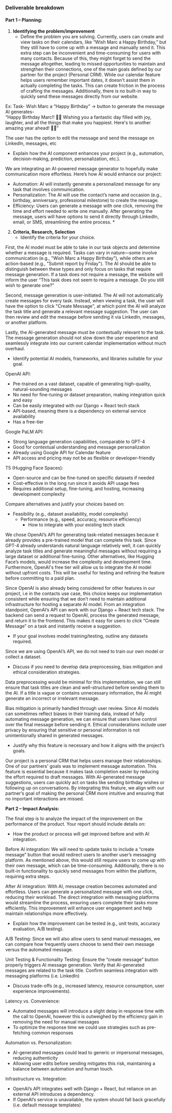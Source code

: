 ### **Deliverable breakdown**

#### **Part 1 – Planning:** 

1. **Identifying the problem/improvement**  
   * Define the problem you are solving. Currently, users can create and view tasks on their calendars, like “Wish Marc a Happy Birthday,” but they still have to come up with a message and manually send it. This extra step can be inconvenient and time-consuming for users with many contacts. Because of this, they might forget to send the message altogether, leading to missed opportunities to maintain and strengthen their connections, one of the main goals defined by our partner for the project (Personal CRM). While our calendar feature helps users remember important dates, it doesn't assist them in actually completing the tasks. This can create friction in the process of crafting the messages. Additionally, there is no built-in way to quickly send these messages directly from our website. 

Ex: Task- Wish Marc a “Happy Birthday” \-\> button to generate the message 
AI generates-   
“Happy Birthday Marc\!\! 🎉🎂 Wishing you a fantastic day filled with joy, laughter, and all the things that make you happiest. Here's to another amazing year ahead\! 🥳🎈”

The user has the option to edit the message and send the message on LinkedIn, messages, etc 

* Explain how the AI component enhances your project (e.g., automation, decision-making, prediction, personalization, etc.). 

We are integrating an AI-powered message generator to hopefully make communication more effortless. Here’s how AI would enhance our project:

- Automation: AI will instantly generate a personalized message for any task that involves communication.  
- Personalization: The AI will use the contact’s name and occasion (e.g., birthday, anniversary, professional milestone) to create the message.   
- Efficiency: Users can generate a message with one click, removing the time and effort needed to write one manually. After generating the message, users will have options to send it directly through LinkedIn, email, or SMS, streamlining the entire process.  *   
2. **Criteria, Research, Selection**  
   * Identify the criteria for your choice.

First, the AI model must be able to take in our task objects and determine whether a message is required. Tasks can vary in nature—some involve communication (e.g., "Wish Marc a Happy Birthday"), while others are action-based (e.g., "Submit report by Friday"). The AI should be able to distinguish between these types and only focus on tasks that require message generation. If a task does not require a message, the website will inform the user “This task does not seem to require a message. Do you still wish to generate one?”

Second, message generation is user-initiated. The AI will not automatically create messages for every task. Instead, when viewing a task, the user will have the option to click "Create Message", at which point the AI will analyze the task title and generate a relevant message suggestion. The user can then review and edit the message before sending it via LinkedIn, messages, or another platform.

Lastly, the AI-generated message must be contextually relevant to the task. The message generation should not slow down the user experience and seamlessly integrate into our current calendar implementation without much overhaul. 

* Identify potential AI models, frameworks, and libraries suitable for your goal.

OpenAI API:

- Pre-trained on a vast dataset, capable of generating high-quality, natural-sounding messages  
- No need for fine-tuning or dataset preparation, making integration quick and easy  
- Can be easily integrated with our Django \+ React tech stack  
- API-based, meaning there is a dependency on external service availability  
- Has a free-tier 

Google PaLM API:

- Strong language generation capabilities, comparable to GPT-4  
- Good for contextual understanding and message personalization  
- Already using Google API for Calendar feature  
- API access and pricing may not be as flexible or developer-friendly

T5 (Hugging Face Spaces):

- Open-source and can be fine-tuned on specific datasets if needed  
- Cost-effective in the long run since it avoids API usage fees  
- Requires additional setup, fine-tuning, and hosting, increasing development complexity

Compare alternatives and justify your choices based on: 

* Feasibility (e.g., dataset availability, model complexity)  
  * Performance (e.g., speed, accuracy, resource efficiency)  
    * How to integrate with your existing tech stack 

We chose OpenAI’s API for generating task-related messages because it already provides a pre-trained model that can complete this task. Since GPT-4 already understands natural language relatively well, it can quickly analyze task titles and generate meaningful messages without requiring a large dataset or additional fine-tuning. Other alternatives, like Hugging Face’s models, would increase the complexity and development time. Furthermore, OpenAI's free tier will allow us to integrate the AI model without upfront costs. This will be useful for testing and refining the feature before committing to a paid plan. 

Since OpenAI is also already being considered for other features in our project, i.e in the contacts use case, this choice keeps our implementation consistent while ensuring that we don’t need to maintain additional infrastructure for hosting a separate AI model. From an integration standpoint, OpenAI’s API can work with our Django \+ React tech stack. The backend can send a request to OpenAI, process the generated message, and return it to the frontend. This makes it easy for users to click “Create Message” on a task and instantly receive a suggestion. 

* If your goal involves model training/testing, outline any datasets required.

Since we are using OpenAI’s API, we do not need to train our own model or collect a dataset.

* Discuss if you need to develop data preprocessing, bias mitigation and ethical consideration strategies.

Data preprocessing would be minimal for this implementation, we can still ensure that task titles are clean and well-structured before sending them to the AI. If a title is vague or contains unnecessary information, the AI might generate an incorrect or irrelevant message. 

Bias mitigation is primarily handled through user review. Since AI models can sometimes reflect biases in their training data, instead of fully automating message generation, we can ensure that users have control over the final message before sending it. Ethical considerations include user privacy by ensuring that sensitive or personal information is not unintentionally shared in generated messages.

* Justify why this feature is necessary and how it aligns with the project’s goals. 

Our project is a personal CRM that helps users manage their relationships. One of our partners' goals was to implement message automation. This feature is essential because it makes task completion easier by reducing the effort required to draft messages. With AI-generated message suggestions, users can quickly act on tasks like sending birthday wishes or following up on conversations. By integrating this feature, we align with our partner’s goal of making the personal CRM more intuitive and ensuring that no important interactions are missed. 

**Part 2 – Impact Analysis:** 

The final step is to analyze the impact of the improvement on the performance of the product. Your report should include details on: 

* How the product or process will get improved before and with AI integration.

Before AI integration: We will need to update tasks to include a “create message” button that would redirect users to another user’s messaging platform. As mentioned above, this would still require users to come up with their own message, which can be time-consuming. Additionally, there is no built-in functionality to quickly send messages from within the platform, requiring extra steps.

After AI integration: With AI, message creation becomes automated and effortless. Users can generate a personalized message with one click, reducing their workload. The direct integration with messaging platforms would streamline the process, ensuring users complete their tasks more efficiently. This improvement will enhance user engagement and help maintain relationships more effectively.

* Explain how the improvement can be tested (e.g., unit tests, accuracy evaluation, A/B testing).

A/B Testing: Since we will also allow users to send manual messages, we can compare how frequently users choose to send their own message versus the automated message.

Unit Testing & Functionality Testing: Ensure the “create message” button properly triggers AI message generation. Verify that AI-generated messages are related to the task title. Confirm seamless integration with messaging platforms (i.e. LinkedIn)

* Discuss trade-offs (e.g., increased latency, resource consumption, user experience improvements).

Latency vs. Convenience:

- Automated messages will introduce a slight delay in response time with the call to OpenAI, however this is outweighed by the efficiency gain in removing the need for manual messages  
- To optimize the response time we could use strategies such as pre-fetching common responses

Automation vs. Personalization:

- AI-generated messages could lead to generic or impersonal messages, reducing authenticity  
- Allowing user edits before sending mitigates this risk, maintaining a balance between automation and human touch.

Infrastructure vs. Integration:

- OpenAI’s API integrates well with Django \+ React, but reliance on an external API introduces a dependency.  
- If OpenAI’s service is unavailable, the system should fall back gracefully (i.e. default message templates)
